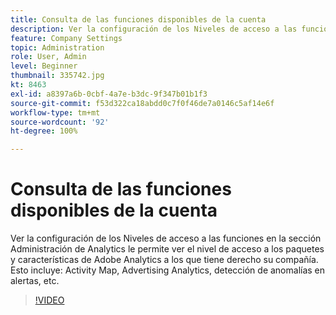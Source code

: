 ```yaml
---
title: Consulta de las funciones disponibles de la cuenta
description: Ver la configuración de los Niveles de acceso a las funciones en la sección Administración de Analytics le permite ver el nivel de acceso a los paquetes y características de Adobe Analytics a los que tiene derecho su compañía. Esto incluye Activity Map, Advertising Analytics, detección de anomalías en alertas, etc.
feature: Company Settings
topic: Administration
role: User, Admin
level: Beginner
thumbnail: 335742.jpg
kt: 8463
exl-id: a8397a6b-0cbf-4a7e-b3dc-9f347b01b1f3
source-git-commit: f53d322ca18abdd0c7f0f46de7a0146c5af14e6f
workflow-type: tm+mt
source-wordcount: '92'
ht-degree: 100%

---
```


# Consulta de las funciones disponibles de la cuenta

Ver la configuración de los Niveles de acceso a las funciones en la sección Administración de Analytics le permite ver el nivel de acceso a los paquetes y características de Adobe Analytics a los que tiene derecho su compañía. Esto incluye: Activity Map, Advertising Analytics, detección de anomalías en alertas, etc.


>[!VIDEO](https://video.tv.adobe.com/v/335742/?quality=12&learn=on)
